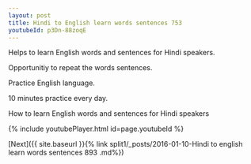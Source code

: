 ```yaml
---
layout: post
title: Hindi to English learn words sentences 753 
youtubeId: p3Dn-88zoqE
---
```

 
 
Helps to learn English words and sentences for Hindi speakers.

Opportunitiy to repeat the words sentences. 

Practice English language. 
 
10 minutes practice every day. 
 
How to learn English words and sentences for Hindi speakers 
 
{% include youtubePlayer.html id=page.youtubeId %}
 
 
[Next]({{ site.baseurl }}{% link  split1/_posts/2016-01-10-Hindi to english learn words sentences 893 .md%})
 
